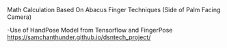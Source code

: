 Math Calculation Based On Abacus Finger Techniques (Side of Palm Facing Camera)

-Use of HandPose Model from Tensorflow and FingerPose
https://samchanthunder.github.io/dsntech_project/
